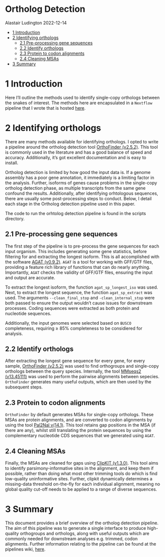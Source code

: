 Ortholog Detection
================
Alastair Ludington
2022-12-14

- <a href="#1-introduction" id="toc-1-introduction">1 Introduction</a>
- <a href="#2-identifying-orthologs" id="toc-2-identifying-orthologs">2
  Identifying orthologs</a>
  - <a href="#21-pre-processing-gene-sequences"
    id="toc-21-pre-processing-gene-sequences">2.1 Pre-processing gene
    sequences</a>
  - <a href="#22-identify-orthologs" id="toc-22-identify-orthologs">2.2
    Identify orthologs</a>
  - <a href="#23-protein-to-codon-alignments"
    id="toc-23-protein-to-codon-alignments">2.3 Protein to codon
    alignments</a>
  - <a href="#24-cleaning-msas" id="toc-24-cleaning-msas">2.4 Cleaning
    MSAs</a>
- <a href="#3-summary" id="toc-3-summary">3 Summary</a>

# 1 Introduction

Here I’ll outline the methods used to identify single-copy orthologs
between the snakes of interest. The methods here are encapsulated in a
`Nextflow` pipeline that I wrote that is hosted
[here](https://github.com/a-lud/nf-pipelines).

# 2 Identifying orthologs

There are many methods available for identifying orthologs. I opted to
write a pipeline around the ortholog detection tool [OrthoFinder
(v2.5.2)](https://github.com/davidemms/OrthoFinder). This tool is
commonly used in the literature and has a good balance of speed and
accuracy. Additionally, it’s got excellent documentation and is easy to
install.

Ortholog detection is limited by how good the input data is. If a genome
assembly has a poor gene annotation, it immediately is a limiting factor
in the analysis. Further, isoforms of genes cause problems in the
single-copy ortholog detection phase, as multiple transcripts from the
same gene confound the results. Additionally, after identifying
orhtologous sequences, there are usually some post-processing steps to
conduct. Below, I detail each stage in the Ortholog detection pipeline
used in this paper.

The code to run the orhtolog detection pipeline is found in the scripts
directory.

## 2.1 Pre-processing gene sequences

The first step of the pipeline is to pre-process the gene sequences for
each input organism. This includes generating some gene statistics,
before filtering for and extracting the longest isoform. This is all
accomplished with the software [AGAT
(v0.9.2)](https://github.com/NBISweden/AGAT). `AGAT` is a tool for
working with GFF/GTF files, providing a feature rich library of
functions that can do nearly anything. Importantly, `AGAT` checks the
validity of GFF/GTF files, ensuring the input and output are accurate.

To extract the longest isoform, the function `agat_sp_longest_iso` was
used. Next, to extract the longest sequence, the function
`agat_sp_extract` was used. The arguments `--clean_final_stop` and
`-clean_internal_stop` were both passed to ensure the output wouldn’t
cause issues for downstream processes. Coding sequences were extracted
as both protein and nucleotide sequences.

Additionally, the input genomes were selected based on `BUSCO`
completeness, requiring $\ge$ 85% completeness to be considiered for
analysis.

## 2.2 Identify orthologs

After extracting the longest gene sequence for every gene, for every
sample, [OrthoFinder (v2.5.2)](https://github.com/davidemms/OrthoFinder)
was used to find orthogroups and single-copy orthologs between the query
species. Internally, the tool [MMseqs2
(v13.45111)](https://github.com/soedinglab/MMseqs2) was used to perform
the pairwise alignments between sepecies. `OrthoFinder` generates many
useful outputs, which are then used by the subsequent steps.

## 2.3 Protein to codon alignments

`OrthoFinder` by default generates MSAs for single-copy orthologs. These
MSAs are protein alignments, and are converted to codon alignments by
using the tool [Pal2Nal v(14.1)](http://www.bork.embl.de/pal2nal/). This
tool retains gap positions in the MSA (if there are any), whilst still
translating the protein sequences by using the complementary nucleotide
CDS sequences that we generated using `AGAT`.

## 2.4 Cleaning MSAs

Finally, the MSAs are cleaned for gaps using [ClipKIT
(v1.3.0)](https://github.com/JLSteenwyk/ClipKIT/tree/master/clipkit).
This tool aims to identify parsimony-informative sites in the alignment,
and keep them if possible, rather than doing what most other trimming
tools do which is find low-quality uninformative sites. Further, clipkit
dynamically determines a missing-data threshold on-the-fly for each
individual alignment, meaning no global quality cut-off needs to be
applied to a range of diverse sequences.

# 3 Summary

This document provides a brief overview of the ortholog detection
pipeline. The aim of this pipeline was to generate a single interface to
produce high-quality orthogroups and orthologs, along with useful
outputs which are commonly needed for downstream analyses e.g. trimmed,
codon alignments. Further information relating to the pipeline can be
found at the pipelines wiki,
[here](https://github.com/a-lud/nf-pipelines/wiki/Orthofinder-Pipeline).
